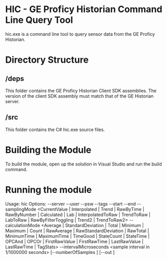 # HIC - GE Proficy Historian Command Line Query Tool
hic.exe is a command line tool to query sensor data from the GE Proficy Historian.

# Directory Structure

## /deps
This folder contains the GE Proficy Historian Client SDK assemblies.
The version of the client SDK assembly must match that of the GE Historian server.

## /src
This folder contains the C# hic.exe source files.

# Building the Module
To build the module, open up the solution in Visual Studio and run the build command. 

# Running the module
Usage: hic <options>
Options:
        --server <server dns or ip>
        --user <user name>
        --psw <password>
        --tags <tag names>
        --start <start time>
        --end <end time>
        --samplingMode <CurrentValue | Interpolated | Trend | RawByTime | RawByNumber | Calculated | Lab | InterpolatedToRaw | TrendToRaw | LabToRaw | RawByFilterToggling | Trend2 | TrendToRaw2>
        --calculationMode <Average | StandardDeviation | Total | Minimum | Maximum | Count | RawAverage | RawStandardDeviation | RawTotal | MinimumTime | MaximumTime | TimeGood | StateCount | StateTime | OPCAnd | OPCOr | FirstRawValue | FirstRawTime | LastRawValue | LastRawTime | TagStats>
        --intervalMicroseconds <sample interval in 1/1000000 seconds>
        [--numberOfSamples <number of samples>]
        [--out <output csv file>]